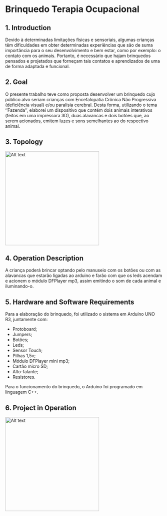# Brinquedo Terapia Ocupacional
## 1. Introduction
Devido à determinadas limitações físicas e sensoriais, algumas crianças têm dificuldades em obter determinadas experiências que são de suma importância para o seu desenvolvimento e bem estar, como por exemplo: o contato com os animais. Portanto, é necessário que hajam brinquedos pensados e projetados que forneçam tais contatos e aprendizados de uma de forma adaptada e funcional.

## 2. Goal
O presente trabalho teve como proposta desenvolver um brinquedo cujo público alvo seriam crianças com Encefalopatia Crônica Não Progressiva (deficiência visual) e/ou paralisia cerebral. Desta forma, utilizando o tema ‘’Fazenda’’, elaborei um dispositivo que contém dois animais interativos (feitos em uma impressora 3D), duas alavancas e dois botões que, ao serem acionados, emitem luzes e sons semelhantes ao do respectivo animal.

## 3. Topology
<img src="https://media.discordapp.net/attachments/1002761960519110748/1030704805372510278/WhatsApp_Image_2022-10-15_at_01.37.02.jpeg?width=682&height=434" alt="Alt text" height="300" title="Optional title">

## 4. Operation Description
A criança poderá brincar optando pelo manuseio com os botões ou com as alavancas que estarão ligadas ao arduino e farão com que os leds acendam e acionem o módulo DFPlayer mp3, assim emitindo o som de cada animal e iluminando-o.

## 5. Hardware and Software Requirements
Para a elaboração do brinquedo, foi utilizado o sistema em Arduíno UNO R3, juntamente com:
- Protoboard;
- Jumpers;
- Botões;
- Leds;
- Sensor Touch;
- Pilhas 1,5v;
- Módulo DFPlayer mini mp3;
- Cartão micro SD;
- Alto-falante;
- Resistores.

Para o funcionamento do brinquedo, o Arduíno foi programado em linguagem C++.

## 6. Project in Operation
<img src="https://user-images.githubusercontent.com/112972031/195970565-3b3c9647-f518-4fcf-aba6-ea1a938b9324.mp4" alt="Alt text" height="300" title="Optional title">
